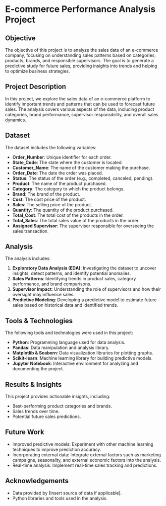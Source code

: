 # E-commerce Performance Analysis Project

## Objective
The objective of this project is to analyze the sales data of an e-commerce company, focusing on understanding sales patterns based on categories, products, brands, and responsible supervisors. The goal is to generate a predictive study for future sales, providing insights into trends and helping to optimize business strategies.

## Project Description
In this project, we explore the sales data of an e-commerce platform to identify important trends and patterns that can be used to forecast future sales. The analysis covers various aspects of the data, including product categories, brand performance, supervisor responsibility, and overall sales dynamics.

## Dataset
The dataset includes the following variables:

- **Order_Number**: Unique identifier for each order.
- **State_Code**: The state where the customer is located.
- **Customer_Name**: The name of the customer making the purchase.
- **Order_Date**: The date the order was placed.
- **Status**: The status of the order (e.g., completed, canceled, pending).
- **Product**: The name of the product purchased.
- **Category**: The category to which the product belongs.
- **Brand**: The brand of the product.
- **Cost**: The cost price of the product.
- **Sales**: The selling price of the product.
- **Quantity**: The quantity of the product purchased.
- **Total_Cost**: The total cost of the products in the order.
- **Total_Sales**: The total sales value of the products in the order.
- **Assigned Supervisor**: The supervisor responsible for overseeing the sales transaction.

## Analysis
The analysis includes:

1. **Exploratory Data Analysis (EDA)**: Investigating the dataset to uncover insights, detect patterns, and identify potential anomalies.
2. **Sales Patterns**: Identifying trends in product sales, category performance, and brand comparisons.
3. **Supervisor Impact**: Understanding the role of supervisors and how their oversight may influence sales.
4. **Predictive Modeling**: Developing a predictive model to estimate future sales based on historical data and identified trends.

## Tools & Technologies
The following tools and technologies were used in this project:

- **Python**: Programming language used for data analysis.
- **Pandas**: Data manipulation and analysis library.
- **Matplotlib & Seaborn**: Data visualization libraries for plotting graphs.
- **Scikit-learn**: Machine learning library for building predictive models.
- **Jupyter Notebook**: Interactive environment for analyzing and documenting the project.

## Results & Insights
This project provides actionable insights, including:

- Best-performing product categories and brands.
- Sales trends over time.
- Potential future sales predictions.

## Future Work

- Improved predictive models: Experiment with other machine learning techniques to improve prediction accuracy.
- Incorporating external data: Integrate external factors such as marketing campaigns, seasonality, and external economic factors into the analysis.
- Real-time analysis: Implement real-time sales tracking and predictions.

## Acknowledgements

- Data provided by [Insert source of data if applicable].
- Python libraries and tools used in the analysis.
